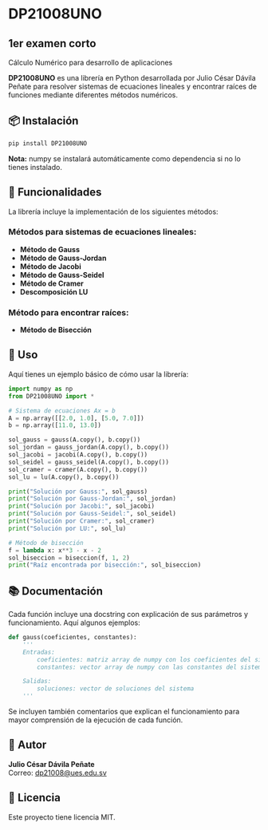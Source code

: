 # DP21008UNO

## 1er examen corto
Cálculo Numérico para desarrollo de aplicaciones

**DP21008UNO** es una librería en Python desarrollada por Julio César Dávila Peñate para resolver sistemas de ecuaciones lineales y encontrar raíces de funciones mediante diferentes métodos numéricos.

## 📦 Instalación

```bash
pip install DP21008UNO
```

**Nota:** numpy se instalará automáticamente como dependencia si no lo tienes instalado.

## 🚀 Funcionalidades

La librería incluye la implementación de los siguientes métodos:

### Métodos para sistemas de ecuaciones lineales:

- **Método de Gauss**
- **Método de Gauss-Jordan**
- **Método de Jacobi**
- **Método de Gauss-Seidel**
- **Método de Cramer**
- **Descomposición LU**

### Método para encontrar raíces:

- **Método de Bisección**

## 🧠 Uso

Aquí tienes un ejemplo básico de cómo usar la librería:

```python
import numpy as np
from DP21008UNO import *

# Sistema de ecuaciones Ax = b
A = np.array([[2.0, 1.0], [5.0, 7.0]])
b = np.array([11.0, 13.0])

sol_gauss = gauss(A.copy(), b.copy())
sol_jordan = gauss_jordan(A.copy(), b.copy())
sol_jacobi = jacobi(A.copy(), b.copy())
sol_seidel = gauss_seidel(A.copy(), b.copy())
sol_cramer = cramer(A.copy(), b.copy())
sol_lu = lu(A.copy(), b.copy())

print("Solución por Gauss:", sol_gauss)
print("Solución por Gauss-Jordan:", sol_jordan)
print("Solución por Jacobi:", sol_jacobi)
print("Solución por Gauss-Seidel:", sol_seidel)
print("Solución por Cramer:", sol_cramer)
print("Solución por LU:", sol_lu)

# Método de bisección
f = lambda x: x**3 - x - 2
sol_biseccion = biseccion(f, 1, 2)
print("Raíz encontrada por bisección:", sol_biseccion)
```

## 📚 Documentación

Cada función incluye una docstring con explicación de sus parámetros y funcionamiento. Aquí algunos ejemplos:

```python
def gauss(coeficientes, constantes):
    '''
    Entradas:
        coeficientes: matriz array de numpy con los coeficientes del sistema
        constantes: vector array de numpy con las constantes del sistema

    Salidas:
        soluciones: vector de soluciones del sistema
    '''
```
Se incluyen también comentarios que explican el funcionamiento para mayor comprensión de la ejecución de cada función.


## 👤 Autor

**Julio César Dávila Peñate**  
Correo: [dp21008@ues.edu.sv](mailto:dp21008@ues.edu.sv)

## 🪪 Licencia

Este proyecto tiene licencia MIT. 